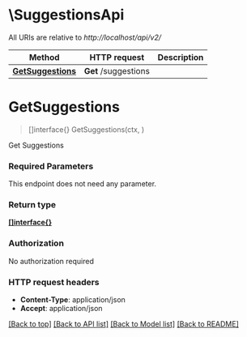 # \SuggestionsApi

All URIs are relative to *http://localhost/api/v2/*

Method | HTTP request | Description
------------- | ------------- | -------------
[**GetSuggestions**](SuggestionsApi.md#GetSuggestions) | **Get** /suggestions | 


# **GetSuggestions**
> []interface{} GetSuggestions(ctx, )


Get Suggestions

### Required Parameters
This endpoint does not need any parameter.

### Return type

[**[]interface{}**](interface{}.md)

### Authorization

No authorization required

### HTTP request headers

 - **Content-Type**: application/json
 - **Accept**: application/json

[[Back to top]](#) [[Back to API list]](../README.md#documentation-for-api-endpoints) [[Back to Model list]](../README.md#documentation-for-models) [[Back to README]](../README.md)

